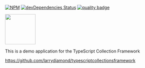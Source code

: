 [![NPM](https://nodei.co/npm/typescriptcollectionsframework.png?compact=true)](https://npmjs.org/typescriptcollectionsframework)
[![devDependencies Status](https://david-dm.org/larrydiamond/typescriptcollectionsframework-Demo-For-Angular5/dev-status.svg)](https://david-dm.org/larrydiamond/typescriptcollectionsframework-Demo-For-Angular5?type=dev)
[![quality badge](https://img.shields.io/badge/cuteness-overload-orange.svg)](http://www.emergencykitten.com/)

<img src="tsf-blue.png" width="100" height="100">

This is a demo application for the TypeScript Collection Framework

https://github.com/larrydiamond/typescriptcollectionsframework
